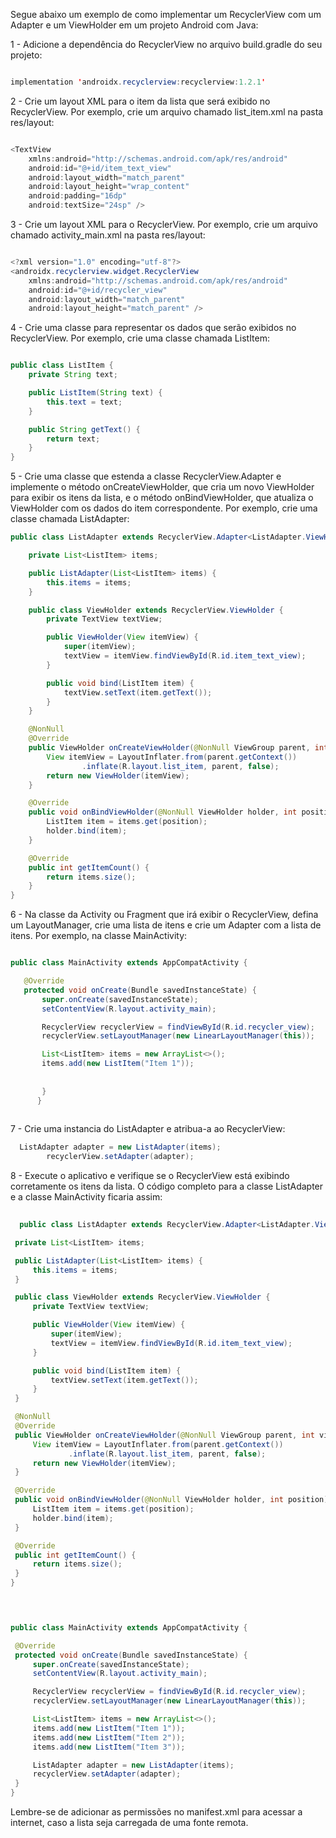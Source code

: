 
Segue abaixo um exemplo de como implementar um RecyclerView com um Adapter e um ViewHolder em um projeto Android com Java:


1 - Adicione a dependência do RecyclerView no arquivo build.gradle do seu projeto:

```Java

implementation 'androidx.recyclerview:recyclerview:1.2.1'


```

2 - Crie um layout XML para o item da lista que será exibido no RecyclerView. Por exemplo, crie um arquivo chamado list_item.xml na pasta res/layout:

```Java

<TextView
    xmlns:android="http://schemas.android.com/apk/res/android"
    android:id="@+id/item_text_view"
    android:layout_width="match_parent"
    android:layout_height="wrap_content"
    android:padding="16dp"
    android:textSize="24sp" />


```

3 - Crie um layout XML para o RecyclerView. Por exemplo, crie um arquivo chamado activity_main.xml na pasta res/layout:


```Java

<?xml version="1.0" encoding="utf-8"?>
<androidx.recyclerview.widget.RecyclerView
    xmlns:android="http://schemas.android.com/apk/res/android"
    android:id="@+id/recycler_view"
    android:layout_width="match_parent"
    android:layout_height="match_parent" />

```

4 - Crie uma classe para representar os dados que serão exibidos no RecyclerView. Por exemplo, crie uma classe chamada ListItem:

```Java

public class ListItem {
    private String text;

    public ListItem(String text) {
        this.text = text;
    }

    public String getText() {
        return text;
    }
}


```

5 - Crie uma classe que estenda a classe RecyclerView.Adapter e implemente o método onCreateViewHolder, que cria um novo ViewHolder para exibir os itens da lista, e o método onBindViewHolder, que atualiza o ViewHolder com os dados do item correspondente. Por exemplo, crie uma classe chamada ListAdapter:

```Java
public class ListAdapter extends RecyclerView.Adapter<ListAdapter.ViewHolder> {

    private List<ListItem> items;

    public ListAdapter(List<ListItem> items) {
        this.items = items;
    }

    public class ViewHolder extends RecyclerView.ViewHolder {
        private TextView textView;

        public ViewHolder(View itemView) {
            super(itemView);
            textView = itemView.findViewById(R.id.item_text_view);
        }

        public void bind(ListItem item) {
            textView.setText(item.getText());
        }
    }

    @NonNull
    @Override
    public ViewHolder onCreateViewHolder(@NonNull ViewGroup parent, int viewType) {
        View itemView = LayoutInflater.from(parent.getContext())
                .inflate(R.layout.list_item, parent, false);
        return new ViewHolder(itemView);
    }

    @Override
    public void onBindViewHolder(@NonNull ViewHolder holder, int position) {
        ListItem item = items.get(position);
        holder.bind(item);
    }

    @Override
    public int getItemCount() {
        return items.size();
    }
}


```

6 - Na classe da Activity ou Fragment que irá exibir o RecyclerView, defina um LayoutManager, crie uma lista de itens e crie um Adapter com a lista de itens. Por exemplo, na classe MainActivity:

 ```Java
 
 public class MainActivity extends AppCompatActivity {

    @Override
    protected void onCreate(Bundle savedInstanceState) {
        super.onCreate(savedInstanceState);
        setContentView(R.layout.activity_main);

        RecyclerView recyclerView = findViewById(R.id.recycler_view);
        recyclerView.setLayoutManager(new LinearLayoutManager(this));

        List<ListItem> items = new ArrayList<>();
        items.add(new ListItem("Item 1"));
        
        
        }
       } 
        
 ```

7 - Crie uma instancia do ListAdapter e atribua-a ao RecyclerView:

```Java
  ListAdapter adapter = new ListAdapter(items);
        recyclerView.setAdapter(adapter);

```

8 - Execute o aplicativo e verifique se o RecyclerView está exibindo corretamente os itens da lista.
     O código completo para a classe ListAdapter e a classe MainActivity ficaria assim:
     
   ```Java  
     
     public class ListAdapter extends RecyclerView.Adapter<ListAdapter.ViewHolder> {

    private List<ListItem> items;

    public ListAdapter(List<ListItem> items) {
        this.items = items;
    }

    public class ViewHolder extends RecyclerView.ViewHolder {
        private TextView textView;

        public ViewHolder(View itemView) {
            super(itemView);
            textView = itemView.findViewById(R.id.item_text_view);
        }

        public void bind(ListItem item) {
            textView.setText(item.getText());
        }
    }

    @NonNull
    @Override
    public ViewHolder onCreateViewHolder(@NonNull ViewGroup parent, int viewType) {
        View itemView = LayoutInflater.from(parent.getContext())
                .inflate(R.layout.list_item, parent, false);
        return new ViewHolder(itemView);
    }

    @Override
    public void onBindViewHolder(@NonNull ViewHolder holder, int position) {
        ListItem item = items.get(position);
        holder.bind(item);
    }

    @Override
    public int getItemCount() {
        return items.size();
    }
}

     
   ```  
   
   
   ```Java
   
   public class MainActivity extends AppCompatActivity {

    @Override
    protected void onCreate(Bundle savedInstanceState) {
        super.onCreate(savedInstanceState);
        setContentView(R.layout.activity_main);

        RecyclerView recyclerView = findViewById(R.id.recycler_view);
        recyclerView.setLayoutManager(new LinearLayoutManager(this));

        List<ListItem> items = new ArrayList<>();
        items.add(new ListItem("Item 1"));
        items.add(new ListItem("Item 2"));
        items.add(new ListItem("Item 3"));

        ListAdapter adapter = new ListAdapter(items);
        recyclerView.setAdapter(adapter);
    }
}

   ```
   
   Lembre-se de adicionar as permissões no manifest.xml para acessar a internet, caso a lista seja carregada de uma fonte remota.
     
     
     
     
     


































